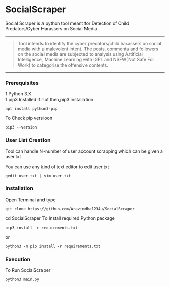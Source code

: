 # SocialScraper

Social Scraper is a python tool meant for Detection of Child Predators/Cyber Harassers on Social Media

***

> Tool intends to identify the cyber predators/child harassers on social media with a
malevolent intent. The posts, comments and followers on the social media are subjected to analysis using
Artificial Intelligence, Machine Learning with IGPL and NSFW(Not Safe For Work) to categorise the
offensive contents.

***
### Prerequisites
1.Python 3.X  
1.pip3 Installed
If not then,pip3 installation  
```
apt install python3-pip
```  
To Check pip versioon  
```
pip3 --version
```

### User List Creation
Tool can handle N-number of user account scrapping which can be given a user.txt

You can use any kind of text editor to edit user.txt
```
gedit user.txt | vim user.txt
```

### Installation
Open Terminal and type
```
git clone https://github.com/Aravindha1234u/SocialScraper
```
cd SocialScraper
To Install required Python package

```
pip3 install -r requirements.txt
```
or
```
python3 -m pip install -r requirements.txt
```

### Execution
To Run SocialScraper
```
python3 main.py
```
